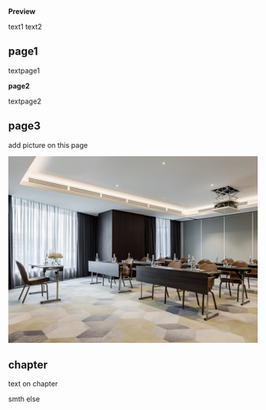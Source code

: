 **Preview**

text1
text2

## page1

textpage1

**page2**

textpage2

## page3 
add picture on this page

![pic](image.jpg)

## **chapter**

text on chapter

smth else